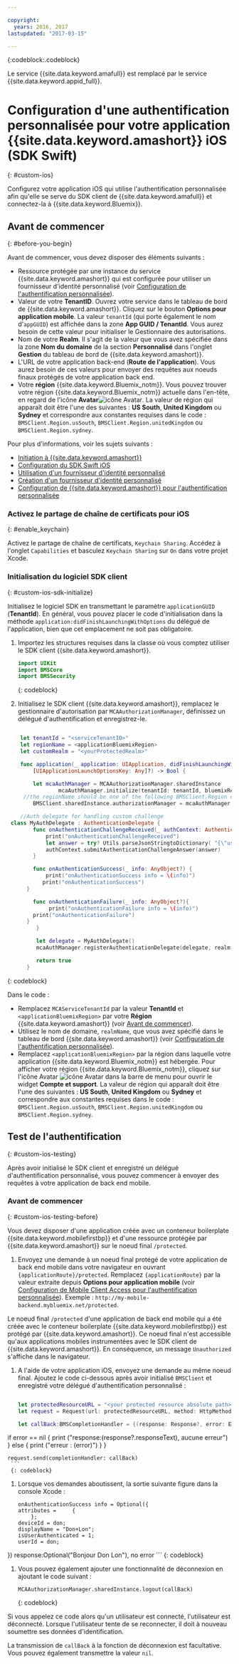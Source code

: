 ```yaml
---

copyright:
  years: 2016, 2017
lastupdated: "2017-03-15"

---
```


{:codeblock:.codeblock}

Le service {{site.data.keyword.amafull}} est remplacé par le service {{site.data.keyword.appid_full}}.

# Configuration d'une authentification personnalisée pour votre application {{site.data.keyword.amashort}} iOS (SDK Swift)
{: #custom-ios}

Configurez votre application iOS qui utilise l'authentification personnalisée afin qu'elle se serve du SDK client de {{site.data.keyword.amafull}} et connectez-la à {{site.data.keyword.Bluemix}}.  


## Avant de commencer
{: #before-you-begin}

Avant de commencer, vous devez disposer des éléments suivants :

* Ressource protégée par une instance du service {{site.data.keyword.amashort}} qui est configurée pour utiliser un fournisseur d'identité personnalisé (voir [Configuration de l'authentification personnalisée](custom-auth-config-mca.html)).  
* Valeur de votre **TenantID**. Ouvrez votre service dans le tableau de bord de {{site.data.keyword.amashort}}. Cliquez sur le bouton **Options pour application mobile**. La valeur `tenantId` (qui porte également le nom d'`appGUID`) est affichée dans la zone **App GUID / TenantId**. Vous aurez besoin de cette valeur pour initialiser le Gestionnaire des autorisations.
* Nom de votre **Realm**. Il s'agit de la valeur que vous avez spécifiée dans la zone **Nom du domaine** de la section **Personnalisé** dans l'onglet **Gestion** du tableau de bord de {{site.data.keyword.amashort}}.
* L'URL de votre application back-end (**Route de l'application**). Vous aurez besoin de ces valeurs pour envoyer des requêtes aux noeuds finaux protégés de votre application back end.
* Votre **région** {{site.data.keyword.Bluemix_notm}}. Vous pouvez trouver votre région {{site.data.keyword.Bluemix_notm}} actuelle dans l'en-tête, en regard de l'icône **Avatar**![icône Avatar](images/face.jpg "icône Avatar"). La valeur de région qui apparaît doit être l'une des suivantes : **US South**, **United Kingdom** ou **Sydney** et correspondre aux constantes requises dans le code : `BMSClient.Region.usSouth`, `BMSClient.Region.unitedKingdom` ou `BMSClient.Region.sydney`.

Pour plus d'informations, voir les sujets suivants :
 * [Initiation à {{site.data.keyword.amashort}}](index.html)
 * [Configuration du SDK Swift iOS](getting-started-ios-swift-sdk.html)
 * [Utilisation d'un fournisseur d'identité personnalisé](custom-auth.html)
 * [Création d'un fournisseur d'identité personnalisé](custom-auth-identity-provider.html)
 * [Configuration de {{site.data.keyword.amashort}} pour l'authentification personnalisée](custom-auth-config-mca.html)

### Activez le partage de chaîne de certificats pour iOS
{: #enable_keychain}

Activez le partage de chaîne de certificats, `Keychain Sharing`. Accédez à l'onglet `Capabilities` et basculez `Keychain Sharing` sur `On` dans votre projet Xcode.


### Initialisation du logiciel SDK client
{: #custom-ios-sdk-initialize}

Initialisez le logiciel SDK en transmettant le paramètre `applicationGUID` (**TenantId**). En général, vous pouvez placer le code d'initialisation dans la méthode `application:didFinishLaunchingWithOptions` du délégué de l'application, bien que cet emplacement ne soit pas obligatoire.

1. Importez les structures requises dans la classe où vous comptez utiliser le SDK client {{site.data.keyword.amashort}}.

	```Swift
	import UIKit
	import BMSCore
	import BMSSecurity
	```
	{: codeblock}

1. Initialisez le SDK client {{site.data.keyword.amashort}}, remplacez le gestionnaire d'autorisation par `MCAAuthorizationManager`, définissez un délégué d'authentification et enregistrez-le.

```Swift

	let tenantId = "<serviceTenantID>"
	let regionName = <applicationBluemixRegion>
	let customRealm = "<yourProtectedRealm>"

	func application(_ application: UIApplication, didFinishLaunchingWithOptions launchOptions: 
		[UIApplicationLaunchOptionsKey: Any]?) -> Bool {

		let mcaAuthManager = MCAAuthorizationManager.sharedInstance
	    		mcaAuthManager.initialize(tenantId: tenantId, bluemixRegion: regionName)
	 //the regionName should be one of the following BMSClient.Region constants: BMSClient.Region.usSouth, BMSClient.Region.unitedKingdom, or BMSClient.Region.sydney   
		BMSClient.sharedInstance.authorizationManager = mcaAuthManager

	//Auth delegate for handling custom challenge
 class MyAuthDelegate : AuthenticationDelegate {
		func onAuthenticationChallengeReceived(_ authContext: AuthenticationContext, challenge: AnyObject){
		    print("onAuthenticationChallengeReceived")
		    let answer = try? Utils.parseJsonStringtoDictionary( "{\"userName\":\"" + "test" + "\",\"password\":\"" + "test" + "\"}")
			authContext.submitAuthenticationChallengeAnswer(answer)
		}

		func onAuthenticationSuccess(_ info: AnyObject?) {
		    print("onAuthenticationSuccess info = \(info)")
           print("onAuthenticationSuccess")
      }

		func onAuthenticationFailure(_ info: AnyObject?){
		     print("onAuthenticationFailure info = \(info)")
        print("onAuthenticationFailure")
      }
	     }

	     let delegate = MyAuthDelegate()
	     mcaAuthManager.registerAuthenticationDelegate(delegate, realm: customRealm)

	     return true
      }


```
{: codeblock}

Dans le code :
* Remplacez `MCAServiceTenantId` par la valeur **TenantId** et `<applicationBluemixRegion>` par votre **Région** {{site.data.keyword.amashort}} (voir [Avant de commencer](##before-you-begin)).
* Utilisez le nom de domaine, `realmName`, que vous avez spécifié dans le tableau de bord {{site.data.keyword.amashort}} (voir [Configuration de l'authentification personnalisée](custom-auth-config-mca.html)).
* Remplacez `<applicationBluemixRegion>` par la région dans laquelle votre application {{site.data.keyword.Bluemix_notm}} est hébergée. Pour afficher votre région {{site.data.keyword.Bluemix_notm}}, cliquez sur l'icône Avatar ![icône Avatar](images/face.jpg "icône Avatar") dans la barre de menu pour ouvrir le widget **Compte et support**.  La valeur de région qui apparaît doit être l'une des suivantes : **US South**, **United Kingdom** ou **Sydney** et correspondre aux constantes requises dans le code : `BMSClient.Region.usSouth`, `BMSClient.Region.unitedKingdom` ou `BMSClient.Region.sydney`.


## Test de l'authentification
{: #custom-ios-testing}

Après avoir initialisé le SDK client et enregistré un délégué d'authentification personnalisé, vous pouvez commencer à envoyer des requêtes à votre application de back end mobile.

### Avant de commencer
{: #custom-ios-testing-before}

 Vous devez disposer d'une application créée avec un conteneur boilerplate {{site.data.keyword.mobilefirstbp}} et d'une ressource protégée par {{site.data.keyword.amashort}} sur le noeud final `/protected`.

1. Envoyez une demande à un noeud final protégé de votre application de back end mobile dans votre navigateur en ouvrant `{applicationRoute}/protected`. Remplacez `{applicationRoute}` par la valeur extraite depuis **Options pour application mobile** (voir [Configuration de Mobile Client Access pour l'authentification personnalisée](#custom-auth-ios-configmca)). Exemple : `http://my-mobile-backend.mybluemix.net/protected`.

 Le noeud final `/protected` d'une application de back end mobile qui a été créée avec le conteneur boilerplate {{site.data.keyword.mobilefirstbp}} est protégé par {{site.data.keyword.amashort}}. Ce noeud final n'est accessible qu'aux applications mobiles instrumentées avec le SDK client de {{site.data.keyword.amashort}}. En conséquence, un message `Unauthorized` s'affiche dans le navigateur.

1. A l'aide de votre application iOS, envoyez une demande au même noeud final. Ajoutez le code ci-dessous après avoir initialisé `BMSClient` et enregistré votre délégué d'authentification personnalisé :

    ```Swift

	let protectedResourceURL = "<your protected resource absolute path>"
	let request = Request(url: protectedResourceURL, method: HttpMethod.GET)

	let callBack:BMSCompletionHandler = {(response: Response?, error: Error?) in
 if error == nil {
	       print ("response:\(response?.responseText), aucune erreur")
  } else {
	       print ("erreur : \(error)")
  }
	}

	request.send(completionHandler: callBack)
     ```
     {: codeblock}

1. Lorsque vos demandes aboutissent, la sortie suivante figure dans la console Xcode :

	 ```
	 onAuthenticationSuccess info = Optional({
     attributes =     {
	     };
     deviceId = don;
     displayName = "Don+Lon";
     isUserAuthenticated = 1;
     userId = don;
 })
	 response:Optional("Bonjour Don Lon"), no error
	 ```
	 {: codeblock}

1. Vous pouvez également ajouter une fonctionnalité de déconnexion en ajoutant le code suivant :

	 ```
	 MCAAuthorizationManager.sharedInstance.logout(callBack)
	 ```
	 {: codeblock}

 Si vous appelez ce code alors qu'un utilisateur est connecté, l'utilisateur est déconnecté. Lorsque l'utilisateur tente de se reconnecter, il doit à nouveau soumettre ses données d'identification.

 La transmission de `callBack` à la fonction de déconnexion est facultative. Vous pouvez également transmettre la valeur `nil`.
